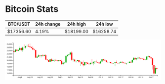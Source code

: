 # Bitcoin Stats

BTC/USDT|24h change|24h high|24h low|
|---|---|---|---|
|$17356.60|4.19%|$18199.00|$16258.74|

<img src="./chart.svg">
